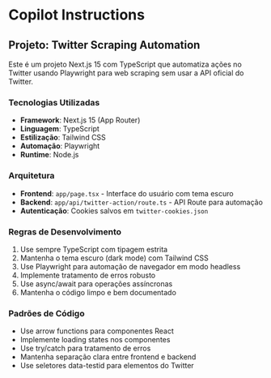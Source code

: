 # Copilot Instructions

<!-- Use this file to provide workspace-specific custom instructions to Copilot. For more details, visit https://code.visualstudio.com/docs/copilot/copilot-customization#_use-a-githubcopilotinstructionsmd-file -->

## Projeto: Twitter Scraping Automation

Este é um projeto Next.js 15 com TypeScript que automatiza ações no Twitter usando Playwright para web scraping sem usar a API oficial do Twitter.

### Tecnologias Utilizadas

- **Framework**: Next.js 15 (App Router)
- **Linguagem**: TypeScript
- **Estilização**: Tailwind CSS
- **Automação**: Playwright
- **Runtime**: Node.js

### Arquitetura

- **Frontend**: `app/page.tsx` - Interface do usuário com tema escuro
- **Backend**: `app/api/twitter-action/route.ts` - API Route para automação
- **Autenticação**: Cookies salvos em `twitter-cookies.json`

### Regras de Desenvolvimento

1. Use sempre TypeScript com tipagem estrita
2. Mantenha o tema escuro (dark mode) com Tailwind CSS
3. Use Playwright para automação de navegador em modo headless
4. Implemente tratamento de erros robusto
5. Use async/await para operações assíncronas
6. Mantenha o código limpo e bem documentado

### Padrões de Código

- Use arrow functions para componentes React
- Implemente loading states nos componentes
- Use try/catch para tratamento de erros
- Mantenha separação clara entre frontend e backend
- Use seletores data-testid para elementos do Twitter
